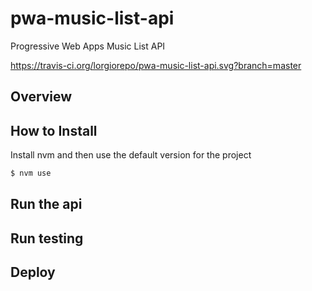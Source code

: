 # pwa-music-list-api
Progressive Web Apps Music List API

https://travis-ci.org/lorgiorepo/pwa-music-list-api.svg?branch=master

## Overview

## How to Install
Install nvm and then use the default version for the project

```sh
$ nvm use
```
## Run the api

## Run testing

## Deploy
